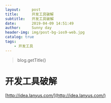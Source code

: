 ```yaml
---
layout:     post
title:      开发工具破解
subtitle:   开发工具破解
date:       2019-04-09 14:51:49
author:     Sunny day
header-img: img/post-bg-ios9-web.jpg
catalog: true
tags:
    - 开发工具
---
```

>blog.getTitle() 

# 开发工具破解


[http://idea.lanyus.com/](http://idea.lanyus.com/)

